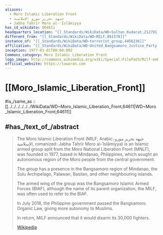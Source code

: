 ```yaml
---
aliases:
  - Moro Islamic Liberation Front
  - جبهة تحرير مورو الإسلامية
  - Jabha Taḥrīr Moro al-ʾIslāmiyya
has_id_wikidata: Q64611
headquarters_location: "[[_Standards/WikiData/WD~Sultan_Kudarat,212791]]"
different_from: "[[_Standards/WikiData/WD~MILF,861578]]"
instance_of: "[[_Standards/WikiData/WD~terrorist_group,4456236]]"
affiliation: "[[_Standards/WikiData/WD~United_Bangsamoro_Justice_Party,20894741]]"
inception: 1977-01-01T00:00:00Z
Commons_category: Moro Islamic Liberation Front
logo_image: http://commons.wikimedia.org/wiki/Special:FilePath/Milf-emblem.gif
official_website: https://luwaran.com
---
```


# [[Moro_Islamic_Liberation_Front]] 

#is_/same_as :: [[../../../../../../WikiData/WD~Moro_Islamic_Liberation_Front,64611|WD~Moro_Islamic_Liberation_Front,64611]] 

## #has_/text_of_/abstract 

> The Moro Islamic Liberation Front (MILF; Arabic: جبهة تحرير مورو الإسلامية, romanized: Jabha Taḥrīr Moro al-ʾIslāmiyya) 
> is an Islamic armed group split from the Moro National Liberation Front (MNLF), 
> was founded in 1977, based in Mindanao, Philippines, 
> which sought an autonomous region of the Moro people from the central government. 
> 
> The group has a presence in the Bangsamoro region of Mindanao, the Sulu Archipelago, Palawan, Basilan, and other neighbouring islands. 
> 
> The armed wing of the group was the Bangsamoro Islamic Armed Forces (BIAF), 
> although the name of its parent organization, the MILF, was often used to refer to the BIAF.
>
> In July 2018, the Philippine government passed the Bangsamoro Organic Law, 
> giving more autonomy to Muslims. 
> 
> In return, MILF announced that it would disarm its 30,000 fighters.
>
> [Wikipedia](https://en.wikipedia.org/wiki/Moro%20Islamic%20Liberation%20Front) 

